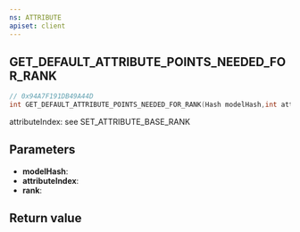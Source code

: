 ```yaml
---
ns: ATTRIBUTE
apiset: client
---
```

## GET_DEFAULT_ATTRIBUTE_POINTS_NEEDED_FOR_RANK

```c
// 0x94A7F191DB49A44D
int GET_DEFAULT_ATTRIBUTE_POINTS_NEEDED_FOR_RANK(Hash modelHash,int attributeIndex,int rank);
```

attributeIndex: see SET_ATTRIBUTE_BASE_RANK

## Parameters
* **modelHash**:
* **attributeIndex**:
* **rank**:

## Return value

